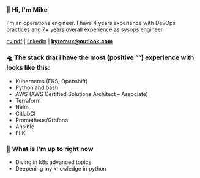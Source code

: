 ### 👋 Hi, I'm Mike 
I'm an operations engineer. I have 4 years experience with DevOps practices and 7+ years overall experience as sysops engineer

[cv.pdf](https://github.com/bytemux/bytemux/blob/main/M.Laptev_CV.pdf) | [linkedin](https://www.linkedin.com/in/mlaptev/) | **[bytemux@outlook.com](mailto:bytemux@outlook.com)**



### 🛸 The stack that i have the most (positive ^^) experience with looks like this:
- Kubernetes (EKS, Openshift)
- Python and bash
- AWS (AWS Certified Solutions Architect – Associate)
- Terraform 
- Helm
- GitlabCI
- Prometheus/Grafana
- Ansible
- ELK

### 🌱 What is I'm up to right now
- Diving in k8s advanced topics
- Deepening my knowledge in python

<!--
### 🔭 Recent projects
Currently I lead the development of [spotcity.io](https://spotcity.io) - Micro-community web app based around points of interest in the city. 
This is a small project we have started with my friends. It's in early development stage.


**bytemux/bytemux** is a ✨ _special_ ✨ repository because its `README.md` (this file) appears on your GitHub profile.

Here are some ideas to get you started:

- 
- 🌱 I’m currently learning ...
- 👯 I’m looking to collaborate on ...
- 🤔 I’m looking for help with ...
- 💬 Ask me about ...
- 📫 How to reach me: ...
- 😄 Pronouns: ...
- ⚡ Fun fact: ...
-->
